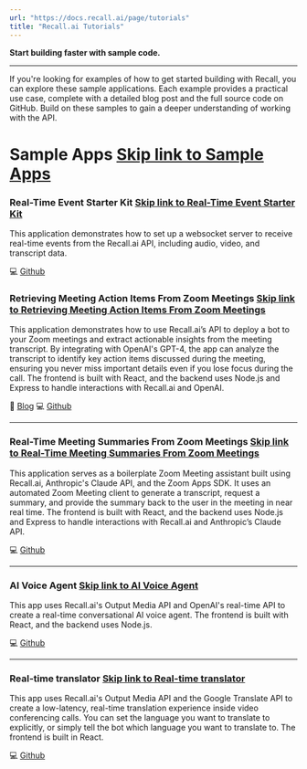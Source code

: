 ```yaml
---
url: "https://docs.recall.ai/page/tutorials"
title: "Recall.ai Tutorials"
---
```


**Start building faster with sample code.**

* * *

If you're looking for examples of how to get started building with Recall, you can explore these sample applications. Each example provides a practical use case, complete with a detailed blog post and the full source code on GitHub. Build on these samples to gain a deeper understanding of working with the API.

# Sample Apps   [Skip link to Sample Apps](https://docs.recall.ai/page/tutorials\#sample-apps)

### Real-Time Event Starter Kit   [Skip link to Real-Time Event Starter Kit](https://docs.recall.ai/page/tutorials\#real-time-event-starter-kit)

This application demonstrates how to set up a websocket server to receive real-time events from the Recall.ai API, including audio, video, and transcript data.

💻 [Github](https://github.com/recallai/real-time-event-starter-kit)

### Retrieving Meeting Action Items From Zoom Meetings   [Skip link to Retrieving Meeting Action Items From Zoom Meetings](https://docs.recall.ai/page/tutorials\#retrieving-meeting-action-items-from-zoom-meetings)

This application demonstrates how to use Recall.ai’s API to deploy a bot to your Zoom meetings and extract actionable insights from the meeting transcript. By integrating with OpenAI's GPT-4, the app can analyze the transcript to identify key action items discussed during the meeting, ensuring you never miss important details even if you lose focus during the call. The frontend is built with React, and the backend uses Node.js and Express to handle interactions with Recall.ai and OpenAI.

📝 [Blog](https://www.recall.ai/post/generating-meeting-action-items-with-recall-ai?utm_source=API_Docs) 💻 [Github](https://github.com/recallai/meeting-action-items-bot)

* * *

### Real-Time Meeting Summaries From Zoom Meetings   [Skip link to Real-Time Meeting Summaries From Zoom Meetings](https://docs.recall.ai/page/tutorials\#real-time-meeting-summaries-from-zoom-meetings)

This application serves as a boilerplate Zoom Meeting assistant built using Recall.ai, Anthropic's Claude API, and the Zoom Apps SDK. It uses an automated Zoom Meeting client to generate a transcript, request a summary, and provide the summary back to the user in the meeting in near real time. The frontend is built with React, and the backend uses Node.js and Express to handle interactions with Recall.ai and Anthropic’s Claude API.

💻 [Github](https://github.com/zoom/meetingbot-recall-sample)

* * *

### AI Voice Agent   [Skip link to AI Voice Agent](https://docs.recall.ai/page/tutorials\#ai-voice-agent)

This app uses Recall.ai's Output Media API and OpenAI's real-time API to create a real-time conversational AI voice agent. The frontend is built with React, and the backend uses Node.js.

💻 [Github](https://github.com/recallai/voice-agent-demo)

* * *

### Real-time translator   [Skip link to Real-time translator](https://docs.recall.ai/page/tutorials\#real-time-translator)

This app uses Recall.ai's Output Media API and the Google Translate API to create a low-latency, real-time translation experience inside video conferencing calls. You can set the language you want to translate to explicitly, or simply tell the bot which language you want to translate to. The frontend is built in React.

💻 [Github](https://github.com/recallai/real-time-translator-demo)